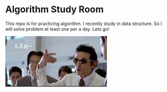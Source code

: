 # Algorithm Study Room

This repo is for practicing algorithm. I recently study in data structure. So I will solve problem at least one per a day. Lets go!


![img.png](src/img.png)
